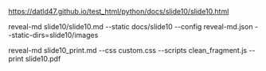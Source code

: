 https://datld47.github.io/test_html/python/docs/slide10/slide10.html

reveal-md slide10/slide10.md --static docs/slide10 --config reveal-md.json --static-dirs=slide10/images

reveal-md slide10_print.md --css custom.css --scripts clean_fragment.js --print slide10.pdf